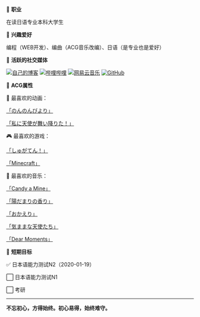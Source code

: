 🎹 **职业**

在读日语专业本科大学生

🎹 **兴趣爱好**

编程（WEB开发）、编曲（ACG音乐改编）、日语（是专业也是爱好）

🎹 **活跃的社交媒体**

[![自己的博客](https://img.imgdb.cn/item/5ffd67853ffa7d37b3ed8862.png "自己的博客")](https://passkou.com)
[![哔哩哔哩](https://bilibili.com/favicon.ico "哔哩哔哩")](https://bilibili.com/660303135)
[![网易云音乐](https://s1.music.126.net/style/favicon.ico "网易云音乐")](https://music.163.com/#/artist?id=14074362)
[![GitHub](https://github.com/favicon.ico "GitHub")](https://github.com/Passkou)

🎹 **ACG属性**

👭 最喜欢的动画：

[「のんのんびより」](https://baike.baidu.com/item/悠哉日常大王/9239022)

[「私に天使が舞い降りた！」](https://baike.baidu.com/item/天使降临到了我的身边！/23142371)

🎮 最喜欢的游戏：

[「しゅがてん！」](http://recette.clearrave.co.jp/)

[「Minecraft」](https://www.minecraft.net)

🎵 最喜欢的音乐：

[「Candy a Mine」](https://music.163.com/#/song?id=491233178)

[「陽だまりの香り」](https://music.163.com/#/song?id=1424028312)

[「おかえり」](https://www.kugou.com/song/#hash=3CF0D6404A1496D376DE2407F9E170EC&album_id=1018274)

[「気ままな天使たち」](https://www.kugou.com/song/#hash=A31AB510802CDE1FE8FBE80F078107E5&album_id=14938792)

[「Dear Moments」](https://music.163.com/#/song?id=1487339803)

🎹 **短期目标**

✅ 日本语能力测试N2（2020-01-19）

⬜ 日本语能力测试N1

⬜ 考研

---

**不忘初心，方得始终。初心易得，始终难守。**
